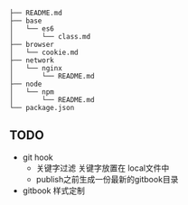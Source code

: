 ```
├── README.md
├── base
│   └── es6
│       └── class.md
├── browser
│   └── cookie.md
├── network
│   └── nginx
│       └── README.md
├── node
│   └── npm
│       └── README.md
└── package.json
```

## TODO
+ git hook 
    + 关键字过滤  关键字放置在 local文件中
    + publish之前生成一份最新的gitbook目录
+ gitbook 样式定制
